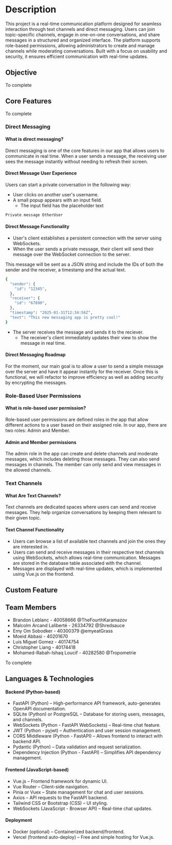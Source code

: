 # Description

This project is a real-time communication platform designed for seamless interaction through text channels and direct messaging. Users can join topic-specific channels, engage in one-on-one conversations, and share messages in a structured and organized interface. The platform supports role-based permissions, allowing administrators to create and manage channels while moderating conversations. Built with a focus on usability and security, it ensures efficient communication with real-time updates. 

## Objective

To complete

## Core Features

To complete

### Direct Messaging

#### What is direct messaging?
Direct messaging is one of the core features in our app that allows users to communicate in real time. When a user sends a message, the receiving user sees the message instantly without needing to refresh their screen.

#### Direct Message User Experience
Users can start a private conversation in the following way:
* User clicks on another user's username.
* A small popup appears with an input field.
    * The input field has the placeholder text
    
```sh
Private message OtherUser
```

#### Direct Message Functionality
* User's client establishes a persistent connection with the server using WebSockets.
* When the user sends a private message, their client will send their message over the WebSocket connection to the server.


This message will be sent as a JSON string and include the IDs of both the sender and the receiver, a timestamp and the actual text.

```sh
{
  "sender": {
    "id": "12345",
  },
  "receiver": {
    "id": "67890",
  },
  "timestamp": "2025-01-31T12:34:56Z",
  "text": "This new messaging app is pretty cool!"
}
```

* The server receives the message and sends it to the reciever.
    * The receiver's client immediately updates their view to show the message in real time.

#### Direct Messaging Roadmap
For the moment, our main goal is to allow a user to send a simple message over the server and have it appear instantly for the receiver. Once this is functional, we will refactor to improve efficiency as well as adding security by encrypting the messages.

### Role-Based User Permissions

#### What is role-based user permission?
Role-based user permissions are defined roles in the app that allow different actions to a user based on their assigned role. In our app, there are two roles: Admin and Member.

#### Admin and Member permissions
The admin role in the app can create and delete channels and moderate messages, which includes deleting those messages. They can also send messages in channels.
The member can only send and view messages in the allowed channels.

### Text Channels

#### What Are Text Channels?
Text channels are dedicated spaces where users can send and receive messages. They help organize conversations by keeping them relevant to their given topic.

#### Text Channel Functionality
- Users can browse a list of available text channels and join the ones they are interested in.
- Users can send and receive messages in their respective text channels using WebSockets, which allows real-time communication. Messages are stored in the database table associated with the channel.
- Messages are displayed with real-time updates, which is implemented using Vue.js on the frontend.

## Custom Feature 

## Team Members
- Brandon Leblanc - 40058666 @TheFourthKaramazov
- Malcolm Arcand Laliberté - 26334792 @Shredsauce
- Emy Om Sobodker - 40300379 @emyeatGrass
- Moeid Abbasi - 40201670
- Luis Miguel Gomez - 40174754
- Christopher Liang - 40174418
- Mohamed-Rabah-Ishaq Loucif - 40282580 @Tropometrie

To complete


## Languages & Technologies 

#### Backend (Python-based)
- FastAPI (Python) – High-performance API framework, auto-generates OpenAPI documentation.
- SQLite (Python) or PostgreSQL – Database for storing users, messages, and channels.
- WebSockets (Python - FastAPI WebSockets) – Real-time chat feature.
- JWT (Python - pyjwt) – Authentication and user session management.
- CORS Middleware (Python - FastAPI) – Allows frontend to interact with backend API.
- Pydantic (Python) – Data validation and request serialization.
- Dependency Injection (Python - FastAPI) – Simplifies API dependency management.

#### Frontend (JavaScript-based)
- Vue.js – Frontend framework for dynamic UI.
- Vue Router – Client-side navigation.
- Pinia or Vuex – State management for chat and user sessions.
- Axios – API requests to the FastAPI backend.
- Tailwind CSS or Bootstrap (CSS) – UI styling.
- WebSockets (JavaScript - Browser API) – Real-time chat updates.

#### Deployment
- Docker (optional) – Containerized backend/frontend.
- Vercel (frontend auto-deploy) – Free and simple hosting for Vue.js.





